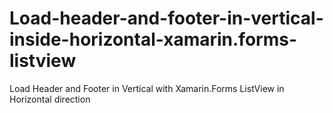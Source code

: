 # Load-header-and-footer-in-vertical-inside-horizontal-xamarin.forms-listview
Load Header and Footer in Vertical with Xamarin.Forms ListView in Horizontal direction 
